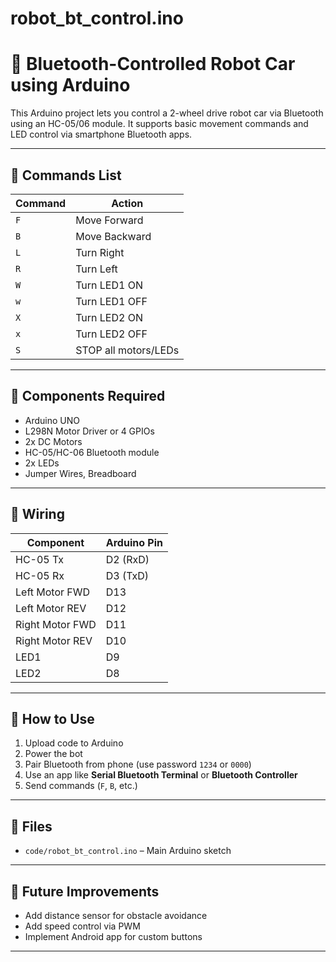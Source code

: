 # robot_bt_control.ino
# 🤖 Bluetooth-Controlled Robot Car using Arduino

This Arduino project lets you control a 2-wheel drive robot car via Bluetooth using an HC-05/06 module. It supports basic movement commands and LED control via smartphone Bluetooth apps.

---

## 📲 Commands List

| Command | Action               |
|---------|----------------------|
| `F`     | Move Forward         |
| `B`     | Move Backward        |
| `L`     | Turn Right           |
| `R`     | Turn Left            |
| `W`     | Turn LED1 ON         |
| `w`     | Turn LED1 OFF        |
| `X`     | Turn LED2 ON         |
| `x`     | Turn LED2 OFF        |
| `S`     | STOP all motors/LEDs |

---

## 🧰 Components Required

- Arduino UNO
- L298N Motor Driver or 4 GPIOs
- 2x DC Motors
- HC-05/HC-06 Bluetooth module
- 2x LEDs
- Jumper Wires, Breadboard

---

## 🔌 Wiring

| Component      | Arduino Pin |
|----------------|-------------|
| HC-05 Tx       | D2 (RxD)    |
| HC-05 Rx       | D3 (TxD)    |
| Left Motor FWD | D13         |
| Left Motor REV | D12         |
| Right Motor FWD| D11         |
| Right Motor REV| D10         |
| LED1           | D9          |
| LED2           | D8          |

---

## 🔧 How to Use

1. Upload code to Arduino
2. Power the bot
3. Pair Bluetooth from phone (use password `1234` or `0000`)
4. Use an app like **Serial Bluetooth Terminal** or **Bluetooth Controller**
5. Send commands (`F`, `B`, etc.)

---

## 📁 Files

- `code/robot_bt_control.ino` – Main Arduino sketch

---

## 🚀 Future Improvements

- Add distance sensor for obstacle avoidance
- Add speed control via PWM
- Implement Android app for custom buttons

---

